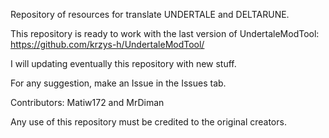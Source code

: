 Repository of resources for translate UNDERTALE and DELTARUNE.

This repository is ready to work with the last version of UndertaleModTool: https://github.com/krzys-h/UndertaleModTool/

I will updating eventually this repository with new stuff.

For any suggestion, make an Issue in the Issues tab.

Contributors:
Matiw172 and MrDiman

Any use of this repository must be credited to the original creators.
